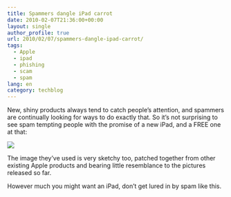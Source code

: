 ```yaml
---
title: Spammers dangle iPad carrot
date: 2010-02-07T21:36:00+00:00
layout: single
author_profile: true
url: 2010/02/07/spammers-dangle-ipad-carrot/
tags:
  - Apple
  - ipad
  - phishing
  - scam
  - spam
lang: en
category: techblog
---
```

New, shiny products always tend to catch people’s attention, and spammers are continually looking for ways to do exactly that. So it’s not surprising to see spam tempting people with the promise of a new iPad, and a FREE one at that:

[![](http://1.bp.blogspot.com/_vaUVXcmC3OI/S28rD-KweoI/AAAAAAAAA2Q/cJ42pokSAW0/s640/ipad.jpg)](http://1.bp.blogspot.com/_vaUVXcmC3OI/S28rD-KweoI/AAAAAAAAA2Q/cJ42pokSAW0/s1600-h/ipad.jpg)

The image they’ve used is very sketchy too, patched together from other existing Apple products and bearing little resemblance to the pictures released so far.

However much you might want an iPad, don’t get lured in by spam like this.